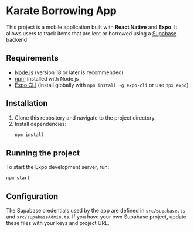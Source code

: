 # Karate Borrowing App

This project is a mobile application built with **React Native** and **Expo**. It allows users to track items that are lent or borrowed using a [Supabase](https://supabase.com/) backend.

## Requirements

- [Node.js](https://nodejs.org/) (version 18 or later is recommended)
- [npm](https://www.npmjs.com/) installed with Node.js
- [Expo CLI](https://docs.expo.dev/get-started/installation/) (install globally with `npm install -g expo-cli` or use `npx expo`)

## Installation

1. Clone this repository and navigate to the project directory.
2. Install dependencies:
   ```bash
   npm install
   ```

## Running the project

To start the Expo development server, run:

```bash
npm start
```
## Configuration

The Supabase credentials used by the app are defined in `src/supabase.ts` and `src/supabaseAdmin.ts`. If you have your own Supabase project, update these files with your keys and project URL.
